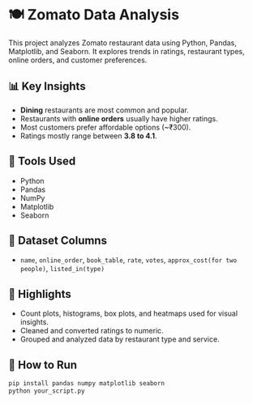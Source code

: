 # 🍽️ Zomato Data Analysis

This project analyzes Zomato restaurant data using Python, Pandas, Matplotlib, and Seaborn. It explores trends in ratings, restaurant types, online orders, and customer preferences.

## 📊 Key Insights
- **Dining** restaurants are most common and popular.
- Restaurants with **online orders** usually have higher ratings.
- Most customers prefer affordable options (~₹300).
- Ratings mostly range between **3.8 to 4.1**.

## 🔧 Tools Used
- Python
- Pandas
- NumPy
- Matplotlib
- Seaborn

## 📁 Dataset Columns
- `name`, `online_order`, `book_table`, `rate`, `votes`, `approx_cost(for two people)`, `listed_in(type)`

## 📌 Highlights
- Count plots, histograms, box plots, and heatmaps used for visual insights.
- Cleaned and converted ratings to numeric.
- Grouped and analyzed data by restaurant type and service.

## 🚀 How to Run
```bash
pip install pandas numpy matplotlib seaborn
python your_script.py
